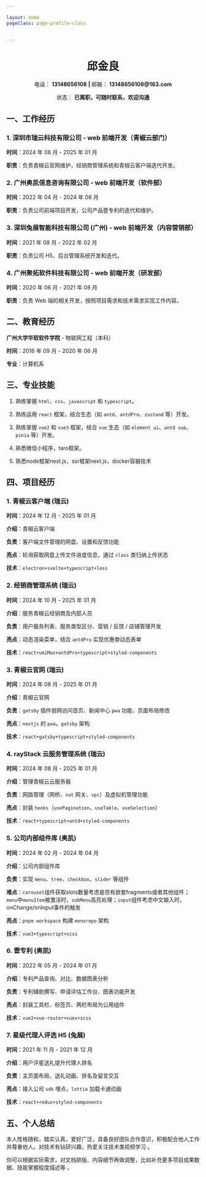 ```yaml
---

layout: home
pageClass: page-profile-class


---
```


<div style="text-align: center;">
  <h1>邱金良</h1>
</div>

<div style="text-align: center;">
  <p>
    <span>电话：</span>
      <strong>13148656108</strong>
      <strong> | </strong>
    <span>邮箱：</span>
      <strong>13148656108@163.com</strong>
  </p> 
</div>

<div style="text-align: center;">
  <p>
    <span>状态：</span>
    <strong>已离职，可随时联系，欢迎沟通</strong>
  </p>
</div>




<h2>一、工作经历</h2>

<h3>1. 深圳市瑞云科技有限公司 - web 前端开发（青椒云部门）</h3>

**时间**：2024 年 08 月 - 2025 年 01 月

**职责**：负责青椒云官网维护，经销商管理系统和青椒云客户端迭代开发。

<h3>2. 广州奥凯信息咨询有限公司 - web 前端开发（软件部）</h3>

**时间**：2022 年 04 月 - 2024 年 08 月

**职责**：负责公司前端项目开发，公司产品壹专利的迭代和维护。

<h3>3. 深圳兔展智能科技有限公司 (广州) - web 前端开发（内容营销部）</h3>

**时间**：2021 年 08 月 - 2022 年 02 月

**职责**：负责公司 H5、后台管理系统开发和迭代。

<h3>4. 广州聚拓软件科技有限公司 - web 前端开发（研发部）</h3>

**时间**：2020 年 06 月 - 2021 年 08 月

**职责**：负责 Web 端的相关开发，按照项目需求和技术需求实现工作内容。

<h2>二、教育经历</h2>

**广州大学华软软件学院** - 物联网工程（本科）

**时间**：2016 年 09 月 - 2020 年 06 月

**专业**：计算机系

<h2>三、专业技能</h2>

1.  熟练掌握 `html`、`css`、`javascript` 和 `typescript`。

2.  熟练运用 `react` 框架，结合生态（如 `antd`、`antdPro`、`zustand` 等）开发。

3.  熟练掌握 `vue2` 和 `vue3` 框架，结合 `vue` 生态（如 `element ui`、`antd vue`、`pinia` 等）开发。

4.  熟悉微信小程序，taro框架。

5.  熟悉node框架nest.js，ssr框架next.js，docker容器技术

<h2>四、项目经历</h2>

<h3>1. 青椒云客户端 (瑞云)</h3>

**时间**：2024 年 12 月 - 2025 年 01 月

**介绍**：青椒云客户端

**负责**：客户端文件管理的网盘、设置和反馈功能

**亮点**：轮询获取网盘上传文件进度信息，通过 `class` 类归纳上传状态

**技术**：`electron+svelte+typescript+less`

<h3>2. 经销商管理系统 (瑞云)</h3>

**时间**：2024 年 10 月 - 2025 年 01 月

**介绍**：服务青椒云经销商及内部人员

**负责**：用户服务列表、服务类型区分、营销 / 反馈 / 店铺管理开发

**亮点**：动态渲染菜单，结合 `antdPro` 实现优惠劵动态表单

**技术**：`react+umiMax+antdPro+typescript+styled-components`

<h3>3. 青椒云官网 (瑞云)</h3>

**时间**：2024 年 08 月 - 2025 年 01 月

**介绍**：青椒云官网

**负责**：`gatsby` 插件弱网访问首页、新闻中心 `pwa` 功能、页面布局修改

**亮点**：`nextjs` 的 `pwa`，`gatsby` 架构

**技术**：`react+gatsby+typescript+styled-components`

<h3>4. rayStack 云服务管理系统 (瑞云)</h3>

**时间**：2024 年 08 月 - 2025 年 01 月

**介绍**：管理青椒云云服务器

**负责**：网路管理（网桥、`nat` 网关、`vpc`）及虚拟机管理功能

**亮点**：封装 `hooks`（`usePagination`、`useTable`、`useSelection`）

**技术**：`react+typescript+antd+styled-components`

<h3>5. 公司内部组件库 (奥凯)</h3>

**时间**：2024 年 02 月 - 2024 年 04 月

**介绍**：公司内部组件库

**负责**：实现 `menu`、`tree`、`checkbox`、`slider` 等组件

**难点**：`carousel`组件获取slots数量考虑是否有嵌套fragments或者其他组件；`menu`中`menuItem`被激活时，`subMenu`高亮处理；`input`组件考虑中文输入时，onChange/onInput事件的触发

**亮点**：`pnpm workspace` 构建 `monorepo` 架构

**技术**：`vue3+typescript+scss`

<h3>6. 壹专利 (奥凯)</h3>

**时间**：2022 年 05 月 - 2024 年 01 月

**介绍**：专利产品查询、对比、数据图表分析

**负责**：专利辅助撰写、申请评估工作台、图表功能开发

**亮点**：封装工具栏、标签页、两栏布局为公用组件

**技术**：`vue2+vue-router+vuex+scss`

<h3>7. 星级代理人评选 H5 (兔展)</h3>

**时间**：2021 年 11 月 - 2021 年 12 月

**介绍**：用户评星送礼提升代理人排名

**负责**：主页面布局、送礼动画、排名及留言交互

**亮点**：接入公司 `sdk` 埋点，`lottie` 加载卡通动画

**技术**：`react+redux+styled-components`

<h2>五、个人总结</h2>

本人性格随和，踏实认真，爱好广泛，具备良好团队合作意识，积极配合他人工作并尊重他人。对技术有钻研兴趣，热爱关注技术类视频学习 。

你可以根据实际需求，对文档排版、内容细节再做调整，比如补充更多项目成果数据、技能掌握程度描述等 。

